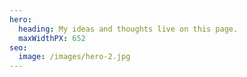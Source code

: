 ```yaml
---
hero:
  heading: My ideas and thoughts live on this page.
  maxWidthPX: 652
seo:
  image: /images/hero-2.jpg
---
```


